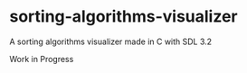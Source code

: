 # sorting-algorithms-visualizer
A sorting algorithms visualizer made in C with SDL 3.2


Work in Progress
